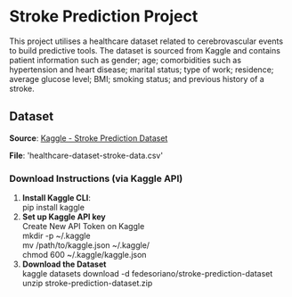 # Stroke Prediction Project

This project utilises a healthcare dataset related to cerebrovascular events to build predictive tools. The dataset is 
sourced from Kaggle and contains patient information such as gender; age; comorbidities such as hypertension and heart 
disease; marital status; type of work; residence; average glucose level; BMI; smoking status; and previous history of 
a stroke.

## Dataset

**Source**: [Kaggle - Stroke Prediction Dataset](https://www.kaggle.com/datasets/fedesoriano/stroke-prediction-dataset)

**File**: 'healthcare-dataset-stroke-data.csv'

### Download Instructions (via Kaggle API)

1. **Install Kaggle CLI**:  
pip install kaggle
2. **Set up Kaggle API key**  
Create New API Token on Kaggle  
mkdir -p ~/.kaggle  
mv /path/to/kaggle.json ~/.kaggle/  
chmod 600 ~/.kaggle/kaggle.json  
3. **Download the Dataset**  
kaggle datasets download -d fedesoriano/stroke-prediction-dataset  
unzip stroke-prediction-dataset.zip  

